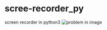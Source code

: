 # scree-recorder_py
screen recorder in python3
 <img src="https://github.com/addddd123/scree-recorder_py/blob/master/a.jpg" alt="problem in image "> </img>
